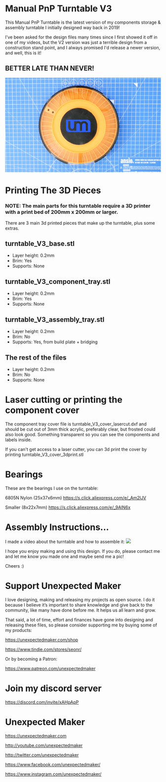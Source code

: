 # Manual PnP Turntable V3

This Manual PnP Turntable is the latest version of my components storage & assembly turntable I initially designed way back in 2019!

I've been asked for the design files many times since I first showed it off in one of my videos, but the V2 version was just a terrible design from a construction stand point, and I always promised I'd release a newer version, and well, this is it!

## BETTER LATE THAN NEVER!

![Manual PnP Turntable V2](images/turntable_assembled.jpg)

# Printing The 3D Pieces

### NOTE: The main parts for this turntable require a 3D printer with a print bed of 200mm x 200mm or larger.

There are 3 main 3d printed pieces that make up the turntable, plus some extras.

## turntable_V3_base.stl

- Layer height: 0.2mm
- Brim: Yes
- Supports: None

## turntable_V3_component_tray.stl

- Layer height: 0.2mm
- Brim: Yes
- Supports: None

## turntable_V3_assembly_tray.stl

- Layer height: 0.2mm
- Brim: No
- Supports: Yes, from build plate + bridging

## The rest of the files

- Layer height: 0.2mm
- Brim: No
- Supports: None


# Laser cutting or printing the component cover

The component tray cover file is turntable_V3_cover_lasercut.dxf and should be cut out of 3mm thick acrylic, preferably clear, but frosted could also look good. Something transparent so you can see the components and labels inside.

If you can't get access to a laser cutter, you can 3d print the cover by printing turntable_V3_cover_3dprint.stl


# Bearings

These are the bearings I use on the turntable:

6805N Nylon (25x37x6mm)
https://s.click.aliexpress.com/e/_Am2lJV

Smaller (8x22x7mm)
https://s.click.aliexpress.com/e/_9AlN6x
   

# Assembly Instructions...

I made a video about the turntable and how to assemble it:
[![](http://img.youtube.com/vi/scHSrFdWn5k/0.jpg)](http://www.youtube.com/watch?v=scHSrFdWn5k "Assembly Instructions")


I hope you enjoy making and using this design. If you do, please contact me and let me know you made one and maybe send me a pic!

Cheers :)


# Support Unexpected Maker

I love designing, making and releasing my projects as open source. I do it because I believe it’s important to share knowledge and give back to the community, like many have done before me. It helps us all learn and grow.

That said, a lot of time, effort and finances have gone into designing and releasing these files, so please consider supporting me by buying some of my products:

https://unexpectedmaker.com/shop

https://www.tindie.com/stores/seonr/

Or by becoming a Patron:

https://www.patreon.com/unexpectedmaker

# Join my discord server
https://discord.com/invite/xAHpApP


# Unexpected Maker
https://unexpectedmaker.com

http://youtube.com/unexpectedmaker

http://twitter.com/unexpectedmaker

https://www.facebook.com/unexpectedmaker/

https://www.instagram.com/unexpectedmaker/
